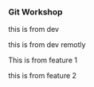 ### Git Workshop

this is from dev

this is from dev remotly

This is from feature 1

this is from feature 2

